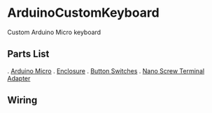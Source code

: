 # ArduinoCustomKeyboard
Custom Arduino Micro keyboard

## Parts List
. [Arduino Micro](https://www.amazon.com/gp/product/B00AFY2S56/)
. [Enclosure](https://www.amazon.com/gp/product/B0787B1GT3)
. [Button Switches](https://www.amazon.com/gp/product/B0119FH5Z2/)
. [Nano Screw Terminal Adapter](https://www.amazon.com/gp/product/B0788MLRLK)

## Wiring
